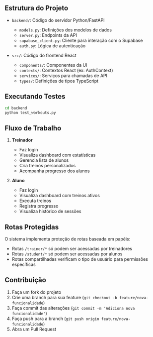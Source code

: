 ## Estrutura do Projeto

- `backend/`: Código do servidor Python/FastAPI
  - `models.py`: Definições dos modelos de dados
  - `server.py`: Endpoints da API
  - `supabase_client.py`: Cliente para interação com o Supabase
  - `auth.py`: Lógica de autenticação

- `src/`: Código do frontend React
  - `components/`: Componentes da UI
  - `contexts/`: Contextos React (ex: AuthContext)
  - `services/`: Serviços para chamadas de API
  - `types/`: Definições de tipos TypeScript

## Executando Testes

```bash
cd backend
python test_workouts.py
```

## Fluxo de Trabalho

1. **Treinador**
   - Faz login
   - Visualiza dashboard com estatísticas
   - Gerencia lista de alunos
   - Cria treinos personalizados
   - Acompanha progresso dos alunos

2. **Aluno**
   - Faz login
   - Visualiza dashboard com treinos ativos
   - Executa treinos
   - Registra progresso
   - Visualiza histórico de sessões

## Rotas Protegidas

O sistema implementa proteção de rotas baseada em papéis:
- Rotas `/trainer/*` só podem ser acessadas por treinadores
- Rotas `/student/*` só podem ser acessadas por alunos
- Rotas compartilhadas verificam o tipo de usuário para permissões específicas

## Contribuição

1. Faça um fork do projeto
2. Crie uma branch para sua feature (`git checkout -b feature/nova-funcionalidade`)
3. Faça commit das alterações (`git commit -m 'Adiciona nova funcionalidade'`)
4. Faça push para a branch (`git push origin feature/nova-funcionalidade`)
5. Abra um Pull Request
